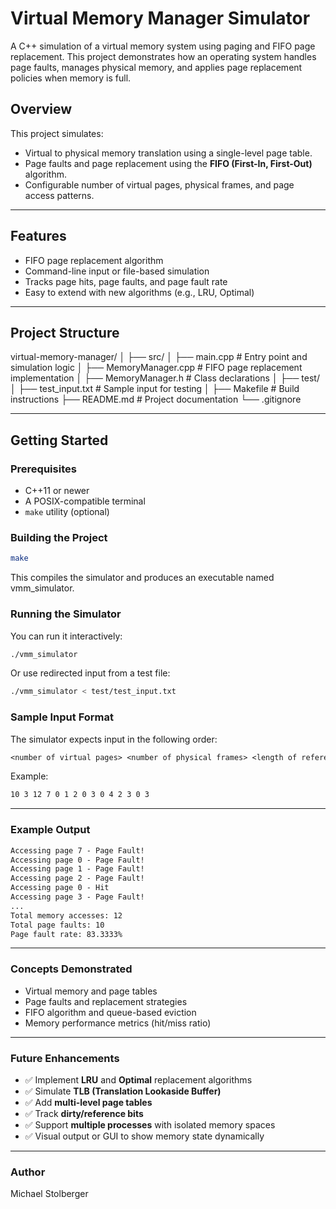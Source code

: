 # Virtual Memory Manager Simulator

A C++ simulation of a virtual memory system using paging and FIFO page replacement. This project demonstrates how an operating system handles page faults, manages physical memory, and applies page replacement policies when memory is full.

## Overview

This project simulates:

- Virtual to physical memory translation using a single-level page table.
- Page faults and page replacement using the **FIFO (First-In, First-Out)** algorithm.
- Configurable number of virtual pages, physical frames, and page access patterns.

---

## Features

- FIFO page replacement algorithm
- Command-line input or file-based simulation
- Tracks page hits, page faults, and page fault rate
- Easy to extend with new algorithms (e.g., LRU, Optimal)

---

## Project Structure

virtual-memory-manager/
│
├── src/
│ ├── main.cpp # Entry point and simulation logic
│ ├── MemoryManager.cpp # FIFO page replacement implementation
│ ├── MemoryManager.h # Class declarations
│
├── test/
│ ├── test_input.txt # Sample input for testing
│
├── Makefile # Build instructions
├── README.md # Project documentation
└── .gitignore

---

## Getting Started

### Prerequisites

- C++11 or newer
- A POSIX-compatible terminal
- `make` utility (optional)

### Building the Project

```bash
make
```

This compiles the simulator and produces an executable named vmm_simulator.

### Running the Simulator

You can run it interactively:

```bash
./vmm_simulator
```

Or use redirected input from a test file:

```bash
./vmm_simulator < test/test_input.txt
```

### Sample Input Format

The simulator expects input in the following order:

```txt
<number of virtual pages> <number of physical frames> <length of reference string> <space-separated page reference string>
```

Example: 

```txt
10 3 12 7 0 1 2 0 3 0 4 2 3 0 3
```

---

### Example Output

```txt
Accessing page 7 - Page Fault!
Accessing page 0 - Page Fault!
Accessing page 1 - Page Fault!
Accessing page 2 - Page Fault!
Accessing page 0 - Hit
Accessing page 3 - Page Fault!
...
Total memory accesses: 12
Total page faults: 10
Page fault rate: 83.3333%
```

---

### Concepts Demonstrated

- Virtual memory and page tables  
- Page faults and replacement strategies  
- FIFO algorithm and queue-based eviction  
- Memory performance metrics (hit/miss ratio)

---

### Future Enhancements

- ✅ Implement **LRU** and **Optimal** replacement algorithms  
- ✅ Simulate **TLB (Translation Lookaside Buffer)**  
- ✅ Add **multi-level page tables**  
- ✅ Track **dirty/reference bits**  
- ✅ Support **multiple processes** with isolated memory spaces  
- ✅ Visual output or GUI to show memory state dynamically

---

### Author

Michael Stolberger  
